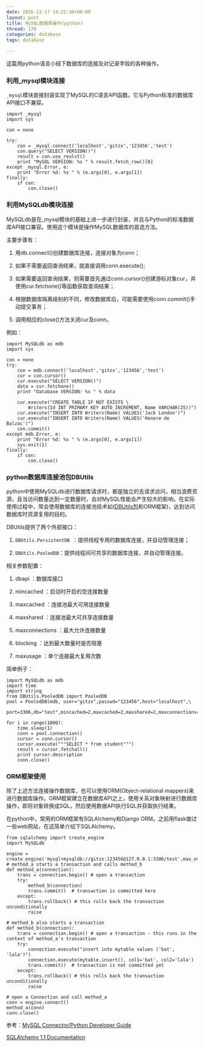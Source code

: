 ```yaml
---
date: 2016-12-17 14:21:30+00:00
layout: post
title: MySQL数据库操作(python)
thread: 170
categories: database 
tags: database 

---
```


这篇用python语言小结下数据库的连接及对记录字段的各种操作。

### 利用_mysql模块连接 ###

`_mysql`模块直接封装实现了MySQL的C语言API函数。它与Python标准的数据库API接口不兼容。

	import _mysql
	import sys
	
	con = none
	
	try:
		con = _mysql.connect('localhost','gitzx','123456','test')
		con.query("SELECT VERSION()")
		result = con.use_reulst()
		print "MySQL VERSION: %s " % result.fetch_row()[0]
	except _mysql.Error, e:
		print "Error %d: %s " % (e.args[0], e.args[1])
	finally:
		if con:
			con.close()


### 利用MySQLdb模块连接 ###

MySQLdb是在_mysql模块的基础上进一步进行封装，并且与Python的标准数据库API接口兼容。使用这个模块是操作MySQL数据库的首选方法。

主要步骤有：

1. 用db.connect()创建数据库连接，连接对象为conn；

2. 如果不需要返回查询结果，就直接调用conn.execute();

3. 如果需要返回查询结果，则需要首先通过conn.cursor()创建游标对象cur，并使用cur.fetchone()等函数获取查询结果；

4. 根据数据库隔离级别的不同，修改数据库后，可能需要使用conn.commit()手动提交事务；

5. 调用相应的close()方法关闭cur及conn。

例如：

	import MySQLdb as mdb 
	import sys
	
	con = none 
	try:
		con = mdb.connect('localhost','gitzx','123456','test')
		cur = con.cursor()
		cur.execute("SELECT VERSION()")
		data = cur.fetchone()
		print "Database VERSION: %s " % data
	
	    cur.execute("CREATE TABLE IF NOT EXISTS \
	        Writers(Id INT PRIMARY KEY AUTO_INCREMENT, Name VARCHAR(25))")
	    cur.execute("INSERT INTO Writers(Name) VALUES('Jack London')")
	    cur.execute("INSERT INTO Writers(Name) VALUES('Honore de Balzac')")
	    con.commit()
	except mdb.Error, e:
		print "Error %d: %s " % (e.args[0], e.args[1])
		sys.exit(1)
	finally:
		if con:
			con.close()


### python数据库连接池包DBUtils ###

python中使用MySQLdb进行数据库请求时，都是独立的去请求访问，相当浪费资源，且当访问数量达到一定数量时，会对MySQL性能会产生较大的影响。在实际使用过程中，常会使用数据库的连接池技术如([DBUtils包](https://pypi.python.org/pypi/DBUtils)和ORM框架)，达到访问数据库时资源复用的目的。

DBUtils提供了两个外部接口：

1. `DBUtils.PersistentDB `：提供线程专用的数据库连接，并自动管理连接；

2. `DBUtils.PooledDB`：提供线程间可共享的数据库连接，并自动管理连接。

相关参数配置：

1. dbapi ：数据库接口

2. mincached ：启动时开启的空连接数量

3. maxcached ：连接池最大可用连接数量

4. maxshared ：连接池最大可共享连接数量

5. maxconnections ：最大允许连接数量

6. blocking ：达到最大数量时是否阻塞

7. maxusage ：单个连接最大复用次数

简单例子：

	import MySQLdb as mdb
	import time
	import string
	from DBUtils.PooledDB import PooledDB
	pool = PooledDB(mdb, user="gitzx",passwd="123456",host="localhost",\
		port=3306,db="test",mincached=2,maxcached=2,maxshared=2,maxconnections=2)
	
	for i in range(1000):
		time.sleep(1)
		conn = pool.connection()
		cursor = conn.cursor()
		cursor.execute("""SELECT * from student""")
		result = cursor.fetchall()
		print cursor.description
		conn.close()


### ORM框架使用 ###

除了上述方法连接操作数据库，也可以使用ORM(Object-relational mappers)来进行数据库操作。ORM框架建立在数据库API之上，使用关系对象映射进行数据库操作，即将对象转换成SQL，然后使用数据API执行SQL并获取执行结果。

在python中，常用的ORM框架有SQLAlchemy和Django ORM。之前用flask做过一些web网站，在这简单介绍下SQLAlchemy。

	from sqlalchemy import create_engine
	import MySQLdb
	
	engine = create_engine('mysql+mysqldb://gitzx:123456@127.0.0.1:3306/test',max_overflow=5)
	# method_a starts a transaction and calls method_b
	def method_a(connection):
	    trans = connection.begin() # open a transaction
	    try:
	        method_b(connection)
	        trans.commit()  # transaction is committed here
	    except:
	        trans.rollback() # this rolls back the transaction unconditionally
	        raise
	
	# method_b also starts a transaction
	def method_b(connection):
	    trans = connection.begin() # open a transaction - this runs in the context of method_a's transaction
	    try:
	        connection.execute("insert into mytable values ('bat', 'lala')")
	        connection.execute(mytable.insert(), col1='bat', col2='lala')
	        trans.commit()  # transaction is not committed yet
	    except:
	        trans.rollback() # this rolls back the transaction unconditionally
	        raise
	
	# open a Connection and call method_a
	conn = engine.connect()
	method_a(conn)
	conn.close()


参考：[MySQL Connector/Python Developer Guide](https://dev.mysql.com/doc/connector-python/en/)

[SQLAlchemy 1.1 Documentation](http://docs.sqlalchemy.org/en/latest/core/tutorial.html)